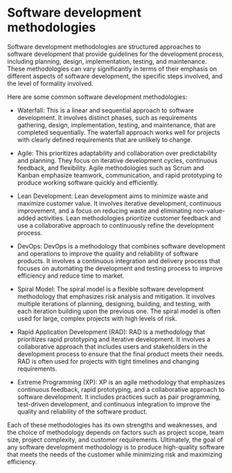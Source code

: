# Software development methodologies

Software development methodologies are structured approaches to software development that provide guidelines for the development process, including planning, design, implementation, testing, and maintenance. These methodologies can vary significantly in terms of their emphasis on different aspects of software development, the specific steps involved, and the level of formality involved.

Here are some common software development methodologies:

* Waterfall: This is a linear and sequential approach to software development. It involves distinct phases, such as requirements gathering, design, implementation, testing, and maintenance, that are completed sequentially. The waterfall approach works well for projects with clearly defined requirements that are unlikely to change.

* Agile: This prioritizes adaptability and collaboration over predictability and planning. They focus on iterative development cycles, continuous feedback, and flexibility. Agile methodologies such as Scrum and Kanban emphasize teamwork, communication, and rapid prototyping to produce working software quickly and efficiently.

* Lean Development: Lean development aims to minimize waste and maximize customer value. It involves iterative development, continuous improvement, and a focus on reducing waste and eliminating non-value-added activities. Lean methodologies prioritize customer feedback and use a collaborative approach to continuously refine the development process.

* DevOps: DevOps is a methodology that combines software development and operations to improve the quality and reliability of software products. It involves a continuous integration and delivery process that focuses on automating the development and testing process to improve efficiency and reduce time to market.

* Spiral Model: The spiral model is a flexible software development methodology that emphasizes risk analysis and mitigation. It involves multiple iterations of planning, designing, building, and testing, with each iteration building upon the previous one. The spiral model is often used for large, complex projects with high levels of risk.

* Rapid Application Development (RAD): RAD is a methodology that prioritizes rapid prototyping and iterative development. It involves a collaborative approach that includes users and stakeholders in the development process to ensure that the final product meets their needs. RAD is often used for projects with tight timelines and changing requirements.

* Extreme Programming (XP): XP is an agile methodology that emphasizes continuous feedback, rapid prototyping, and a collaborative approach to software development. It includes practices such as pair programming, test-driven development, and continuous integration to improve the quality and reliability of the software product.

Each of these methodologies has its own strengths and weaknesses, and the choice of methodology depends on factors such as project scope, team size, project complexity, and customer requirements. Ultimately, the goal of any software development methodology is to produce high-quality software that meets the needs of the customer while minimizing risk and maximizing efficiency.
